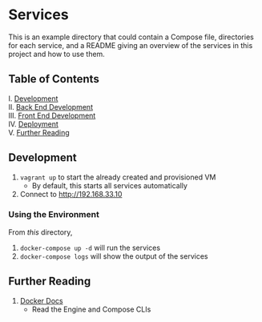 # Services

This is an example directory that could contain a Compose file, directories for each service, and a README giving an overview of the services in this project and how to use them.

## Table of Contents

I. [Development](#development) <br />
II. [Back End Development](core/) <br />
III. [Front End Development](static/) <br />
IV. [Deployment](deploy/) <br />
V. [Further Reading](#further-reading)

## Development

1. `vagrant up` to start the already created and provisioned VM
    - By default, this starts all services automatically
1. Connect to <http://192.168.33.10>

### Using the Environment

From _this_ directory,

1. `docker-compose up -d` will run the services
1. `docker-compose logs` will show the output of the services

## Further Reading

1. [Docker Docs](https://docs.docker.com/)
    - Read the Engine and Compose CLIs
